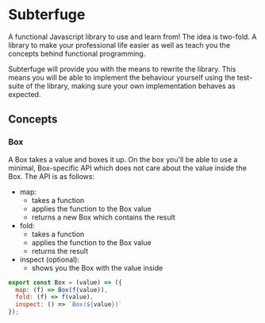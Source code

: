 # Subterfuge

A functional Javascript library to use and learn from! The idea is two-fold. A library 
to make your professional life easier as well as teach you the concepts behind functional programming.

Subterfuge will provide you with the means to rewrite the library. This means 
you will be able to implement the behaviour yourself using the test-suite of 
the library, making sure your own implementation behaves as expected.

## Concepts
### Box
A Box takes a value and boxes it up. On the box you'll be able to use a minimal, Box-specific API 
which does not care about the value inside the Box. The API is as follows:

- map:
    - takes a function
    - applies the function to the Box value
    - returns a new Box which contains the result    
- fold:
    - takes a function
    - applies the function to the Box value
    - returns the result
- inspect (optional):
    - shows you the Box with the value inside

```javascript
export const Box = (value) => ({
  map: (f) => Box(f(value)),
  fold: (f) => f(value),
  inspect: () => `Box(${value})`
});
```
